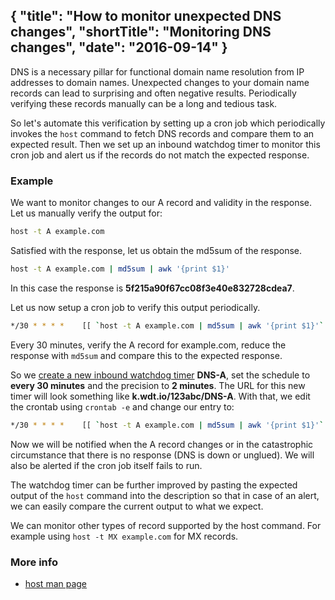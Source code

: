 {
  "title": "How to monitor unexpected DNS changes",
  "shortTitle": "Monitoring DNS changes",
  "date": "2016-09-14"
}
---
DNS is a necessary pillar for functional domain name resolution from IP addresses to domain names.
Unexpected changes to your domain name records can lead to surprising and often negative results.
Periodically verifying these records manually can be a long and tedious task.

So let's automate this verification by setting up a cron job which periodically invokes the `host` command to fetch DNS records and compare them to an expected result. Then we set up an inbound watchdog timer to monitor this cron job and alert us if the records do not match the expected response.


### Example

We want to monitor changes to our A record and validity in the response.
Let us manually verify the output for:
```bash
host -t A example.com
```

Satisfied with the response, let us obtain the md5sum of the response.
```bash
host -t A example.com | md5sum | awk '{print $1}'
```
In this case the response is **5f215a90f67cc08f3e40e832728cdea7**.

Let us now setup a cron job to verify this output periodically.

```bash
*/30 * * * *    [[ `host -t A example.com | md5sum | awk '{print $1}'` == "5f215a90f67cc08f3e40e832728cdea7" ]]
```

Every 30 minutes, verify the A record for example.com, reduce the response with `md5sum` and compare this to the expected response.

So we [create a new inbound watchdog timer](inbound_timer.html) **DNS-A**, set the schedule to **every 30 minutes** and the precision to **2 minutes**.  The URL for this new timer will look something like **k.wdt.io/123abc/DNS-A**.  With that, we edit the crontab using `crontab -e` and change our entry to:

```bash
*/30 * * * *    [[ `host -t A example.com | md5sum | awk '{print $1}'` == "5f215a90f67cc08f3e40e832728cdea7" ]] && curl -sm 30 k.wdt.io/123abc/DNS-A
```

Now we will be notified when the A record changes or in the catastrophic circumstance that there is no response (DNS is down or unglued). We will also be alerted if the cron job itself fails to run.

The watchdog timer can be further improved by pasting the expected output of the `host` command into the description so that in case of an alert, we can easily compare the current output to what we expect.

We can monitor other types of record supported by the host command. For example using `host -t MX example.com` for MX records.

### More info

- [host man page](http://linux.die.net/man/1/host)
